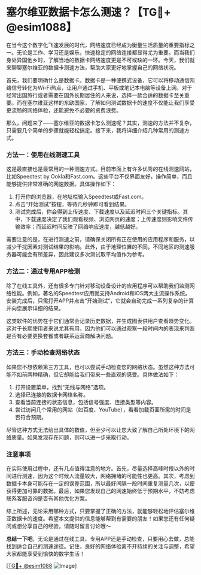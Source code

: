 # 塞尔维亚数据卡怎么测速？【TG💪+ @esim1088】

在当今这个数字化飞速发展的时代，网络速度已经成为衡量生活质量的重要指标之一。无论是工作、学习还是娱乐，快速稳定的网络连接都显得尤为重要。而当我们身处异国他乡时，了解当地的数据卡网络速度更是不可或缺的一环。今天，我们就来聊聊塞尔维亚的数据卡测速方法，帮助大家更好地掌握自己的网络状况。

首先，我们要明确什么是数据卡。数据卡是一种便携式设备，它可以将移动通信网络信号转化为Wi-Fi热点，让用户通过手机、平板或笔记本电脑等设备上网。对于经常出国旅行或者需要在国外长期居住的人来说，选择一款合适的数据卡至关重要。而在塞尔维亚这样的东欧国家，了解如何测试数据卡的速度不仅能让我们享受更流畅的网络体验，还能避免不必要的资费浪费。

那么，问题来了——塞尔维亚的数据卡怎么测速呢？其实，测速的方法并不复杂，只需要几个简单的步骤就能轻松搞定。接下来，我将详细介绍几种常用的测速方式。

### 方法一：使用在线测速工具

这是最直接也是最常用的一种测速方式。目前市面上有许多优秀的在线测速网站，比如Speedtest by Ookla和Fast.com。这些平台不仅界面友好，操作简单，而且能够提供非常准确的网速数据。具体操作如下：

1. 打开你的浏览器，在地址栏输入Speedtest或Fast.com。
2. 点击“开始测试”按钮，等待几秒钟即可看到结果。
3. 测试完成后，你会得到上传速度、下载速度以及延迟时间三个关键指标。其中，下载速度决定了我们观看视频、浏览网页的速度；上传速度则影响文件传输效率；而延迟时间反映了网络响应速度，越低越好。

需要注意的是，在进行测速之前，请确保关闭所有正在使用的应用程序和服务，以减少干扰因素对测试结果的影响。此外，由于地理位置的不同，不同地区的测速服务器可能会有所差异，因此建议多次测试取平均值作为参考。

### 方法二：通过专用APP检测

除了在线工具外，还有很多专门针对移动设备设计的应用程序可以帮助我们监测网络性能。例如，著名的Speedtest应用就支持Android和iOS两大主流操作系统。安装完成后，只需打开APP并点击“开始测试”，它就会自动完成一系列复杂的计算并向您展示详细的结果。

这类软件的优势在于它们通常会记录历史数据，并生成图表供用户查看趋势变化。这对于长期使用者来说尤其有用，因为他们可以通过观察一段时间内的表现来判断是否有必要更换套餐或者联系运营商解决问题。

### 方法三：手动检查网络状态

如果您不想依赖第三方工具，也可以尝试手动检查您的网络状态。虽然这种方法可能不如前两种精确，但它却能给我们带来一些直观的感受。具体做法如下：

1. 打开设置菜单，找到“无线与网络”选项。
2. 选择已连接的数据卡网络名称。
3. 查看当前连接的状态信息，包括信号强度、连接类型等内容。
4. 尝试访问几个常用的网站（如百度、YouTube），看看加载页面所需的时间是否符合预期。

尽管这种方式无法给出具体的数值，但至少可以让您大致了解自己所处环境下的网络质量。如果发现存在问题，则可以进一步采取行动。

### 注意事项

在实际使用过程中，还有几点值得注意的地方。首先，尽量选择高峰时段以外的时间进行测速，因为这个时候人流量较大，网络拥堵的可能性也更高。其次，考虑到数据卡本身可能存在一定的误差范围，所以最好间隔一段时间重复测量几次，以便获得更加可靠的数据。最后，如果您发现自己的网速始终低于预期水平，不妨考虑联系客服咨询是否有其他优化方案。

综上所述，无论采用哪种方式，只要掌握了正确的方法，就能够轻松地评估塞尔维亚数据卡的速度。希望本文提供的信息能够帮到有需要的朋友！如果您还有任何疑问或想分享自己的经验，请随时留言讨论哦～

**总结一下吧**，无论是通过在线工具、专用APP还是手动检查，只要用心去做，总能找到适合自己的测速途径。记住，良好的网络体验离不开持续的关注与调整，希望大家都能享受到愉快的数字生活！

[[TG💪+ @esim1088](https://t.me/s/esim1088) ![Image](https://i.postimg.cc/4NQfJmqS/Snipaste-2025-05-13-00-14-12.png)]